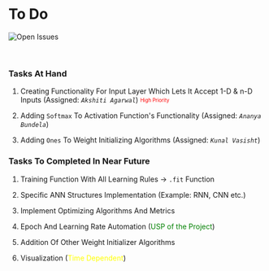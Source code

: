 # **To Do**
![Open Issues](https://img.shields.io/badge/Tasks-Team_Record_For_Handling_Issues-brightgreen?style=for-the-badge)

<br>

### **Tasks At Hand** 

1. Creating Functionality For Input Layer Which Lets It Accept 1-D & n-D Inputs (Assigned: _`Akshiti Agarwal`_) 
<sub><sup><font color="red">High Priority</font></sup></sub>

2. Adding `Softmax` To Activation Function's Functionality (Assigned: _`Ananya Bundela`_)

3. Adding `Ones` To Weight Initializing Algorithms (Assigned: _`Kunal Vasisht`_)

### **Tasks To Completed In Near Future**

1. Training Function With All Learning Rules -> `.fit` Function

2. Specific ANN Structures Implementation (Example: RNN, CNN etc.)

3. Implement Optimizing Algorithms And Metrics

4. Epoch And Learning Rate Automation (<font color="green">USP of the Project</font>)

5. Addition Of Other Weight Initializer Algorithms

6. Visualization (<font color="yellow">Time Dependent</font>)
